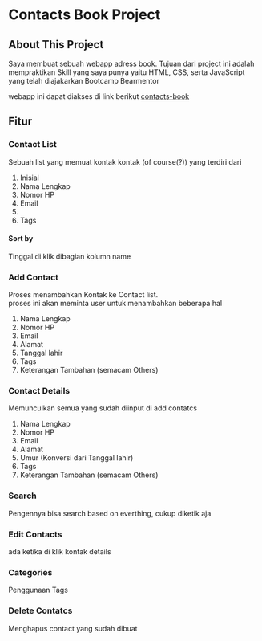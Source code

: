 # Contacts Book Project
## About This Project
Saya membuat sebuah webapp adress book. Tujuan dari project ini adalah mempraktikan Skill yang saya punya yaitu HTML, CSS, serta JavaScript yang telah diajakarkan Bootcamp Bearmentor

webapp ini dapat diakses di link berikut [contacts-book](https://contacts-book.rifkiseptiawan.com/)

## Fitur
### Contact List
Sebuah list yang memuat kontak kontak (of course(?)) yang terdiri dari  
1. Inisial
2. Nama Lengkap
3. Nomor HP
4. Email
5. <nah ini belom nemu mau nambah apa lagi ya>
6. Tags
#### Sort by
Tinggal di klik dibagian kolumn name
### Add Contact
Proses menambahkan Kontak ke Contact list.  
proses ini akan meminta user untuk menambahkan beberapa hal 
1. Nama Lengkap
2. Nomor HP
3. Email
4. Alamat
5. Tanggal lahir
6. Tags
7. Keterangan Tambahan (semacam Others)
### Contact Details
Memunculkan semua yang sudah diinput di add contatcs
1. Nama Lengkap
2. Nomor HP
3. Email
4. Alamat
5. Umur (Konversi dari Tanggal lahir)
6. Tags
7. Keterangan Tambahan (semacam Others)
### Search
Pengennya bisa search based on everthing, cukup diketik aja
### Edit Contacts
ada ketika di klik kontak details
### Categories 
Penggunaan Tags
### Delete Contatcs
Menghapus contact yang sudah dibuat

